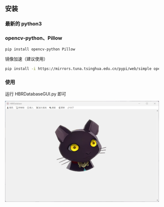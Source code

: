 ## 安装

### 最新的 python3

### opencv-python、Pillow

```sh
pip install opencv-python Pillow
```

镜像加速（建议使用）

```sh
pip install -i https://mirrors.tuna.tsinghua.edu.cn/pypi/web/simple opencv-python pillow
```

### 使用

运行 HBRDatabaseGUI.py 即可

![Image text](https://github.com/CCELEND/HBRDatabase/blob/main/show/show.png)